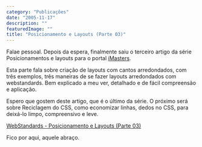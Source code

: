 ```yaml
---
category: "Publicações"
date: "2005-11-17"
description: ""
featuredImage: ""
title: "Posicionamento e Layouts (Parte 03)"
---
```


Falae pessoal. Depois da espera, finalmente saiu o terceiro artigo da série Posicionamentos e layouts para o portal [iMasters](http://www.imasters.com.br "Visitar Portal iMasters [Este link abre em uma nova janela]").

Esta parte fala sobre criação de layouts com cantos arredondados, com três exemplos, três maneiras de se fazer layouts arredondados com webstandards. Bem explicado a meu ver, detalhado e de fácil compreensão e aplicação.

Espero que gostem deste artigo, que é o último da série. O próximo será sobre Reciclagem do CSS, como economizar linhas, dedos no CSS, para deixá-lo limpo, compreensivo e leve.

[WebStandards - Posicionamento e Layouts (Parte 03)](http://www.imasters.com.br/artigo.php?cn=3692&cc=280 "Visitar Artigo [Este link abre em uma nova janela]")

Fico por aqui, aquele abraço.
